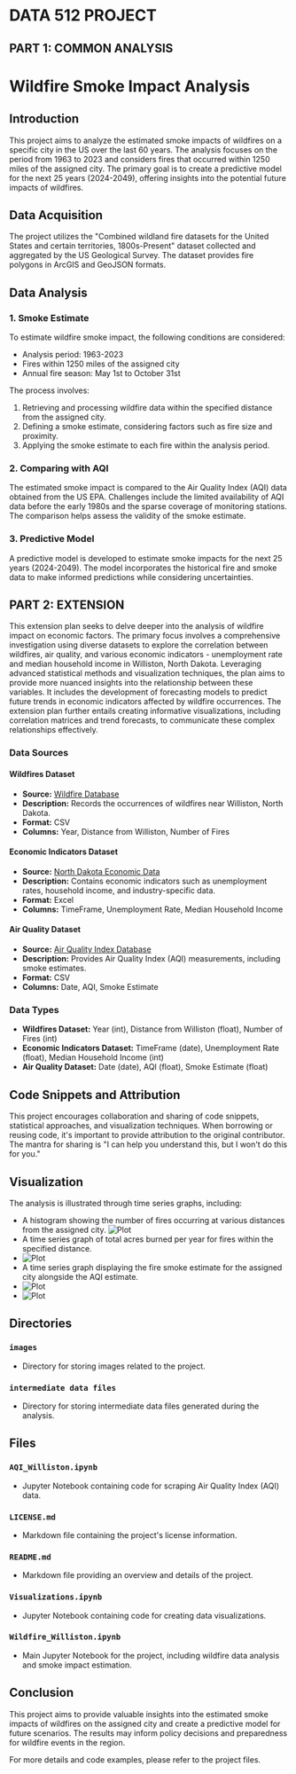 # DATA 512 PROJECT

## PART 1: COMMON ANALYSIS

# Wildfire Smoke Impact Analysis

## Introduction

This project aims to analyze the estimated smoke impacts of wildfires on a specific city in the US over the last 60 years. The analysis focuses on the period from 1963 to 2023 and considers fires that occurred within 1250 miles of the assigned city. The primary goal is to create a predictive model for the next 25 years (2024-2049), offering insights into the potential future impacts of wildfires.

## Data Acquisition

The project utilizes the "Combined wildland fire datasets for the United States and certain territories, 1800s-Present" dataset collected and aggregated by the US Geological Survey. The dataset provides fire polygons in ArcGIS and GeoJSON formats.

## Data Analysis

### 1. Smoke Estimate

To estimate wildfire smoke impact, the following conditions are considered:
- Analysis period: 1963-2023
- Fires within 1250 miles of the assigned city
- Annual fire season: May 1st to October 31st

The process involves:
1. Retrieving and processing wildfire data within the specified distance from the assigned city.
2. Defining a smoke estimate, considering factors such as fire size and proximity.
3. Applying the smoke estimate to each fire within the analysis period.

### 2. Comparing with AQI

The estimated smoke impact is compared to the Air Quality Index (AQI) data obtained from the US EPA. Challenges include the limited availability of AQI data before the early 1980s and the sparse coverage of monitoring stations. The comparison helps assess the validity of the smoke estimate.

### 3. Predictive Model

A predictive model is developed to estimate smoke impacts for the next 25 years (2024-2049). The model incorporates the historical fire and smoke data to make informed predictions while considering uncertainties.

## PART 2: EXTENSION 

This extension plan seeks to delve deeper into the analysis of wildfire impact on economic factors. The primary focus involves a comprehensive investigation using diverse datasets to explore the correlation between wildfires, air quality, and various economic indicators - unemployment rate and median household income in Williston, North Dakota. Leveraging advanced statistical methods and visualization techniques, the plan aims to provide more nuanced insights into the relationship between these variables. It includes the development of forecasting models to predict future trends in economic indicators affected by wildfire occurrences. The extension plan further entails creating informative visualizations, including correlation matrices and trend forecasts, to communicate these complex relationships effectively. 

### Data Sources

#### Wildfires Dataset
- **Source:** [Wildfire Database](link-to-source)
- **Description:** Records the occurrences of wildfires near Williston, North Dakota.
- **Format:** CSV
- **Columns:** Year, Distance from Williston, Number of Fires

#### Economic Indicators Dataset
- **Source:** [North Dakota Economic Data](link-to-source)
- **Description:** Contains economic indicators such as unemployment rates, household income, and industry-specific data.
- **Format:** Excel
- **Columns:** TimeFrame, Unemployment Rate, Median Household Income

#### Air Quality Dataset
- **Source:** [Air Quality Index Database](link-to-source)
- **Description:** Provides Air Quality Index (AQI) measurements, including smoke estimates.
- **Format:** CSV
- **Columns:** Date, AQI, Smoke Estimate

### Data Types

- **Wildfires Dataset:** Year (int), Distance from Williston (float), Number of Fires (int)
- **Economic Indicators Dataset:** TimeFrame (date), Unemployment Rate (float), Median Household Income (int)
- **Air Quality Dataset:** Date (date), AQI (float), Smoke Estimate (float)


## Code Snippets and Attribution

This project encourages collaboration and sharing of code snippets, statistical approaches, and visualization techniques. When borrowing or reusing code, it's important to provide attribution to the original contributor. The mantra for sharing is "I can help you understand this, but I won't do this for you."

## Visualization

The analysis is illustrated through time series graphs, including:
- A histogram showing the number of fires occurring at various distances from the assigned city.
![Plot](images/Q1.png)
- A time series graph of total acres burned per year for fires within the specified distance.
- ![Plot](images/Q2.png)
- A time series graph displaying the fire smoke estimate for the assigned city alongside the AQI estimate.
- ![Plot](images/Q3.png)
- ![Plot](images/Q4.png)


## Directories

### `images`

- Directory for storing images related to the project.

### `intermediate data files`

- Directory for storing intermediate data files generated during the analysis.

## Files

### `AQI_Williston.ipynb`

- Jupyter Notebook containing code for scraping Air Quality Index (AQI) data.

### `LICENSE.md`

- Markdown file containing the project's license information.

### `README.md`

- Markdown file providing an overview and details of the project.

### `Visualizations.ipynb`

- Jupyter Notebook containing code for creating data visualizations.

### `Wildfire_Williston.ipynb`

- Main Jupyter Notebook for the project, including wildfire data analysis and smoke impact estimation.


## Conclusion

This project aims to provide valuable insights into the estimated smoke impacts of wildfires on the assigned city and create a predictive model for future scenarios. The results may inform policy decisions and preparedness for wildfire events in the region.

For more details and code examples, please refer to the project files.
